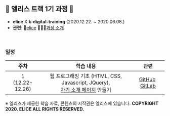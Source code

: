 ## 🐇 엘리스 트랙 1기 과정 🐇

- **elice**  X  **k-digital-training**  (2020.12.22. ~ 2020.06.08.)
- **관련**:  🐇[elice](https://elice.io/)   🏃🏻‍♂️[과정 소개](https://elicetrack.oopy.io/) 

<br/>

### 일정

|         주차         |                          학습 내용                           |                             관련                             |
| :------------------: | :----------------------------------------------------------: | :----------------------------------------------------------: |
| 1<br />(12.22-12.26) | 웹 프로그래밍 기초 (HTML, CSS, Javascript, JQuery), <br />[자기 소개 페이지](http://bky373.kdt-gitlab.elice.io/about-me/) 만들기 | [GitHub](https://github.com/bky373/elice-1st-racer/tree/master/week01/WEB)&nbsp; [GitLab](https://kdt-gitlab.elice.io/bky373/about-me) |











※ 엘리스가 제공한 학습 자료, 콘텐츠의 저작권은 엘리스에 있습니다. **COPYRIGHT 2020. ELICE ALL RIGHTS RESERVED.**
